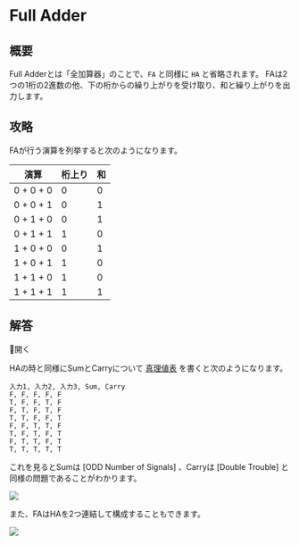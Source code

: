 # Full Adder

## 概要

Full Adderとは「全加算器」のことで、`FA` と同様に `HA` と省略されます。
FAは2つの1桁の2進数の他、下の桁からの繰り上がりを受け取り、和と繰り上がりを出力します。

## 攻略

FAが行う演算を列挙すると次のようになります。

| 演算 | 桁上り | 和 |
| --- | --- | --- |
| 0 + 0 + 0 | 0 | 0 |
| 0 + 0 + 1 | 0 | 1 |
| 0 + 1 + 0 | 0 | 1 |
| 0 + 1 + 1 | 1 | 0 |
| 1 + 0 + 0 | 0 | 1 |
| 1 + 0 + 1 | 1 | 0 |
| 1 + 1 + 0 | 1 | 0 |
| 1 + 1 + 1 | 1 | 1 |

## 解答

<div class="spoiler-controller material-icons">&#xE5CF;開く</div>
<div class="spoiler">

HAの時と同様にSumとCarryについて [真理値表](#truth_table) を書くと次のようになります。

```truth_table
入力1, 入力2, 入力3, Sum, Carry
F, F, F, F, F
T, F, F, T, F
F, T, F, T, F
T, T, F, F, T
F, F, T, T, F
T, F, T, F, T
F, T, T, F, T
T, T, T, T, T
```

これを見るとSumは [ODD Number of Signals] 、Carryは [Double Trouble] と同様の問題であることがわかります。

![](https://gyazo.com/c7a881042ce8943c712fd76534142a67.png)

また、FAはHAを2つ連結して構成することもできます。

![](https://gyazo.com/d51b64908c5242d1fec85d8dd93958f5.png)

</div>

